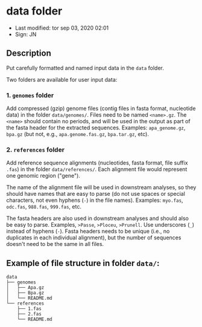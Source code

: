 # data folder

- Last modified: tor sep 03, 2020  02:01
- Sign: JN

## Description

Put carefully formatted and named input data in the `data` folder.

Two folders are available for user input data:

### 1. `genomes` folder

Add compressed (gzip) genome files (contig files in fasta format, nucleotide
data) in the folder `data/genomes/`. Files need to be named `<name>.gz`. The
`<name>` should contain no periods, and will be used in the output as part of
the fasta header for the extracted sequences. Examples: `apa_genome.gz`,
`bpa.gz` (but not, e.g., `apa.genome.fas.gz`, `bpa.tar.gz`, etc).

### 2. `references` folder

Add reference sequence alignments (nucleotides, fasta format, file suffix
`.fas`) in the folder `data/references/`. Each alignment file would represent
one genomic region ("gene").

The name of the alignment file will be used in downstream analyses, so they
should have names that are easy to parse (do not use spaces or special
characters, not even hyphens (`-`) in the file names). Examples: `myo.fas`,
`odc.fas`, `988.fas`, `999.fas`, etc.

The fasta headers are also used in downstream analyses and should also be easy
to parse.  Examples, `>Passe`, `>Ploceu`, `>Prunell`. Use underscores (`_`)
instead of hyphens (`-`). Fasta headers needs to be unique (i.e., no duplicates
in each individual alignment), but the number of sequences doesn't need to be
the same in all files.

## Example of file structure in folder `data/`:

    data
    ├── genomes
    │   ├── Apa.gz
    │   ├── Bpa.gz
    │   └── README.md
    └── references
        ├── 1.fas
        ├── 2.fas
        └── README.md

